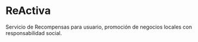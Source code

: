 # ReActiva
Servicio de Recompensas para usuario, promoción de negocios locales con responsabilidad social.

